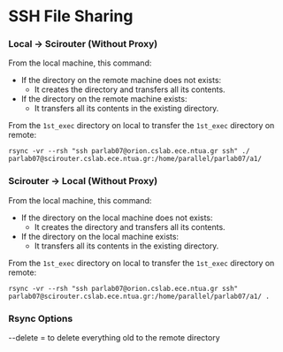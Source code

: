 # SSH File Sharing

### Local -> Scirouter (Without Proxy)
From the local machine, this command:
- If the directory on the remote machine does not exists:
  - It creates the directory and transfers all its contents.
- If the directory on the remote machine exists:
  - It transfers all its contents in the existing directory.

From the `1st_exec` directory on local to transfer the `1st_exec` directory on remote:
```
rsync -vr --rsh "ssh parlab07@orion.cslab.ece.ntua.gr ssh" ./ parlab07@scirouter.cslab.ece.ntua.gr:/home/parallel/parlab07/a1/
```

### Scirouter -> Local (Without Proxy)
From the local machine, this command:
- If the directory on the local machine does not exists:
  - It creates the directory and transfers all its contents.
- If the directory on the local machine exists:
  - It transfers all its contents in the existing directory.

From the `1st_exec` directory on local to transfer the `1st_exec` directory on remote:
```
rsync -vr --rsh "ssh parlab07@orion.cslab.ece.ntua.gr ssh" parlab07@scirouter.cslab.ece.ntua.gr:/home/parallel/parlab07/a1/ .
```
### Rsync Options
--delete = to delete everything old to the remote directory
